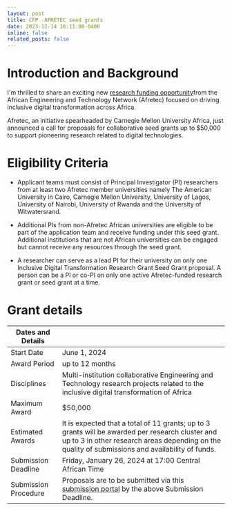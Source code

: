```yaml
---
layout: post
title: CFP -AFRETEC seed grants
date: 2023-12-14 16:11:00-0400
inline: false
related_posts: false
---
```

# Introduction and Background

I'm thrilled to share an exciting new [research funding opportunity](https://qiriro.com/afretec/assets/pdf/grants/afretec-seed-grant%20-%202024-CFP.pdf)from the African Engineering and Technology Network (Afretec) focused on driving inclusive digital transformation across Africa. 

Afretec, an initiative spearheaded by Carnegie Mellon University Africa, just announced a call for proposals for collaborative seed grants up to $50,000 to support pioneering research related to digital technologies. 

# Eligibility Criteria
- Applicant teams must consist of Principal Investigator (PI) researchers from at least two Afretec member universities namely The American University in Cairo, Carnegie Mellon University, University of Lagos, University of Nairobi, University of Rwanda and the University of Witwatersrand. 

- Additional PIs from non-Afretec African universities are eligible to be part of the application team and receive funding under this seed grant. Additional institutions that are not African universities can be engaged but cannot receive any resources through the seed grant.

- A researcher can serve as a lead PI for their university on only one Inclusive Digital Transformation Research Grant Seed Grant proposal. A person can be a PI or co-PI on only
one active Afretec-funded research grant or seed grant at a time.

# Grant details

| Dates and Details                          |                                     |
|--------------------------------------------|-------------------------------------|
| Start Date                                  | June 1, 2024                        |
| Award Period                               | up to 12 months                     |
| Disciplines                                | Multi-institution collaborative Engineering and Technology research projects related to the inclusive digital transformation of Africa |
| Maximum Award                              | $50,000                             |
| Estimated Awards                           | It is expected that a total of 11 grants; up to 3 grants will be awarded per research cluster and up to 3 in other research areas depending on the quality of submissions and availability of funds. |
| Submission Deadline                       | Friday, January 26, 2024 at 17:00 Central African Time |
| Submission Procedure                       | Proposals are to be submitted via this [submission portal](https://cmu.infoready4.com/#viewApplicationForm/1925152) by the above Submission Deadline. |
